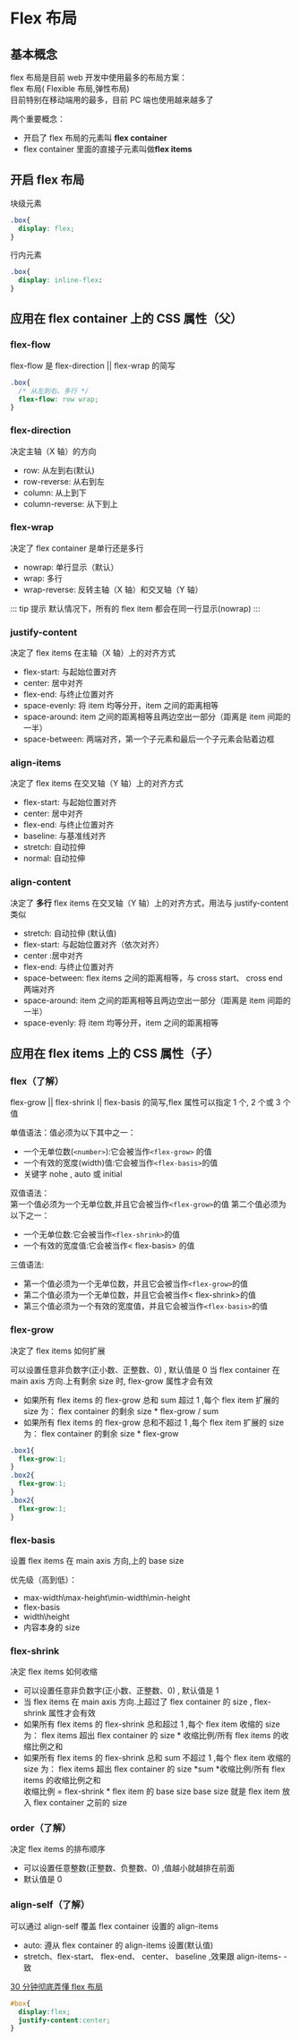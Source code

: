 # Flex 布局

## 基本概念

flex 布局是目前 web 开发中使用最多的布局方案：  
flex 布局( Flexible 布局,弹性布局)  
目前特别在移动端用的最多，目前 PC 端也使用越来越多了

两个重要概念：

- 开启了 flex 布局的元素叫 **flex container**
- flex container 里面的直接子元素叫做**flex items**

## 开启 flex 布局

块级元素

```CSS
.box{
  display: flex;
}
```

行内元素

```CSS
.box{
  display: inline-flex:
}
```

## 应用在 flex container 上的 CSS 属性（父）

### flex-flow

flex-flow 是 flex-direction || flex-wrap 的简写

```CSS
.box{
  /* 从左到右、多行 */
  flex-flow: row wrap;
}
```

### flex-direction

决定主轴（X 轴）的方向

- row: 从左到右(默认)
- row-reverse: 从右到左
- column: 从上到下
- column-reverse: 从下到上

### flex-wrap

决定了 flex container 是单行还是多行

- nowrap: 单行显示（默认）
- wrap: 多行
- wrap-reverse: 反转主轴（X 轴）和交叉轴（Y 轴）

::: tip 提示
默认情况下，所有的 flex item 都会在同一行显示(nowrap)
:::

### justify-content

决定了 flex items 在主轴（X 轴）上的对齐方式

- flex-start: 与起始位置对齐
- center: 居中对齐
- flex-end: 与终止位置对齐
- space-evenly: 将 item 均等分开，item 之间的距离相等
- space-around: item 之间的距离相等且两边空出一部分（距离是 item 间距的一半）
- space-between: 两端对齐，第一个子元素和最后一个子元素会贴着边框

### align-items

决定了 flex items 在交叉轴（Y 轴）上的对齐方式

- flex-start: 与起始位置对齐
- center: 居中对齐
- flex-end: 与终止位置对齐
- baseline: 与基准线对齐
- stretch: 自动拉伸
- normal: 自动拉伸

### align-content

决定了 **多行** flex items 在交叉轴（Y 轴）上的对齐方式，用法与 justify-content 类似

- stretch: 自动拉伸 (默认值)
- flex-start: 与起始位置对齐（依次对齐）
- center :居中对齐
- flex-end: 与终止位置对齐
- space-between: flex items 之间的距离相等，与 cross start、 cross end 两端对齐
- space-around: item 之间的距离相等且两边空出一部分（距离是 item 间距的一半）
- space-evenly: 将 item 均等分开，item 之间的距离相等

## 应用在 flex items 上的 CSS 属性（子）

### flex（了解）

flex-grow || flex-shrink I| flex-basis 的简写,flex 属性可以指定 1 个, 2 个或 3 个值

单值语法：值必须为以下其中之一：

- 一个无单位数(`<number>`):它会被当作`<flex-grow>` 的值
- 一个有效的宽度(width)值:它会被当作`<flex-basis>`的值
- 关键字 nohe , auto 或 initial

双值语法：  
第一个值必须为一个无单位数,并且它会被当作`<flex-grow>`的值
第二个值必须为以下之一：

- 一个无单位数:它会被当作`<flex-shrink>`的值
- 一个有效的宽度值:它会被当作< flex-basis> 的值

三值语法:

- 第一个值必须为一个无单位数，并且它会被当作`<flex-grow>`的值
- 第二个值必须为一个无单位数，并且它会被当作< flex-shrink>的值
- 第三个值必须为一个有效的宽度值，并且它会被当作`<flex-basis>`的值

### flex-grow

决定了 flex items 如何扩展

可以设置任意非负数字(正小数、正整数、0) , 默认值是 0
当 flex container 在 main axis 方向.上有剩余 size 时, flex-grow 属性才会有效

- 如果所有 flex items 的 flex-grow 总和 sum 超过 1 ,每个 flex item 扩展的 size 为：
  flex container 的剩余 size \* flex-grow / sum
- 如果所有 flex items 的 flex-grow 总和不超过 1 ,每个 flex item 扩展的 size 为：
  flex container 的剩余 size \* flex-grow

```CSS
.box1{
  flex-grow:1;
}
.box2{
  flex-grow:1;
}
.box2{
  flex-grow:1;
}
```

### flex-basis

设置 flex items 在 main axis 方向,上的 base size

优先级（高到低）：

- max-width\max-height\min-width\min-height
- flex-basis
- width\height
- 内容本身的 size

### flex-shrink

决定 flex items 如何收缩

- 可以设置任意非负数字(正小数、正整数、0) , 默认值是 1
- 当 flex items 在 main axis 方向.上超过了 flex container 的 size , flex-shrink 属性才会有效
- 如果所有 flex items 的 flex-shrink 总和超过 1 ,每个 flex item 收缩的 size 为：
  flex items 超出 flex container 的 size \* 收缩比例/所有 flex items 的收缩比例之和
- 如果所有 flex items 的 flex-shrink 总和 sum 不超过 1 ,每个 flex item 收缩的 size 为：
  flex items 超出 flex container 的 size *sum *收缩比例/所有 flex items 的收缩比例之和  
  收缩比例 = flex-shrink \* flex item 的 base size
  base size 就是 flex item 放入 flex container 之前的 size

### order（了解）

决定 flex items 的排布顺序

- 可以设置任意整数(正整数、负整数、0) ,值越小就越排在前面
- 默认值是 0

### align-self（了解）

可以通过 align-self 覆盖 flex container 设置的 align-items

- auto: 遵从 flex container 的 align-items 设置(默认值)
- stretch、flex-start、 flex-end、 center、 baseline ,效果跟 align-items- -致

[30 分钟彻底弄懂 flex 布局](https://www.cnblogs.com/qcloud1001/p/9848619.html)

```CSS
#box{
  display:flex;
  justify-content:center;
}
```
